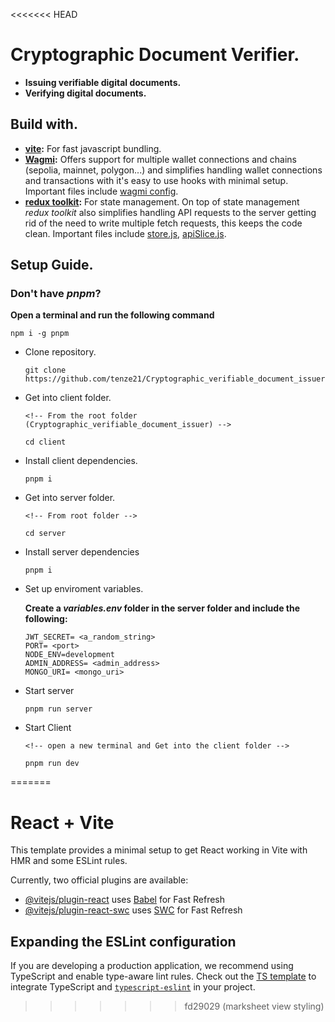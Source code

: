 <<<<<<< HEAD
# Cryptographic Document Verifier.
- **Issuing verifiable digital documents.**
- **Verifying digital documents.**

## Build with.
- **[vite](https://vite.dev):** For fast javascript bundling. 
- **[Wagmi](https://wagmi.sh/react/getting-started):** Offers support for multiple wallet connections and chains (sepolia, mainnet, polygon...) and simplifies handling wallet connections and transactions with it's easy to use hooks with minimal setup. Important files include [wagmi config](./client/src/wagmi_config.js).
- **[redux toolkit](https://redux-toolkit.js.org/introduction/getting-started):** For state management. On top of state management *redux toolkit* also simplifies handling API requests to the server getting rid of the need to write multiple fetch requests, this keeps the code clean. Important files include [store.js](./client/src/store.js), [apiSlice.js](./client/src/slices/apiSlice.js). 


## Setup Guide.
### Don't have *pnpm*?
**Open a terminal and run the following command**
```
npm i -g pnpm
```

- Clone repository.
    ```
    git clone https://github.com/tenze21/Cryptographic_verifiable_document_issuer.git
    ```

- Get into client folder.
    ```
    <!-- From the root folder (Cryptographic_verifiable_document_issuer) -->

    cd client
    ```
- Install client dependencies.
    ```
    pnpm i
    ```
- Get into server folder.
    ```
    <!-- From root folder -->

    cd server
    ```
- Install server dependencies
    ```
    pnpm i
    ```
- Set up enviroment variables.

    **Create a *variables.env* folder in the server folder and include the following:**

    ```
    JWT_SECRET= <a_random_string>
    PORT= <port>
    NODE_ENV=development
    ADMIN_ADDRESS= <admin_address>
    MONGO_URI= <mongo_uri>
    ```
- Start server 
    ```
    pnpm run server
    ```
- Start Client
    ```
    <!-- open a new terminal and Get into the client folder -->

    pnpm run dev
    ```
=======
# React + Vite

This template provides a minimal setup to get React working in Vite with HMR and some ESLint rules.

Currently, two official plugins are available:

- [@vitejs/plugin-react](https://github.com/vitejs/vite-plugin-react/blob/main/packages/plugin-react/README.md) uses [Babel](https://babeljs.io/) for Fast Refresh
- [@vitejs/plugin-react-swc](https://github.com/vitejs/vite-plugin-react-swc) uses [SWC](https://swc.rs/) for Fast Refresh

## Expanding the ESLint configuration

If you are developing a production application, we recommend using TypeScript and enable type-aware lint rules. Check out the [TS template](https://github.com/vitejs/vite/tree/main/packages/create-vite/template-react-ts) to integrate TypeScript and [`typescript-eslint`](https://typescript-eslint.io) in your project.
>>>>>>> fd29029 (marksheet view styling)
